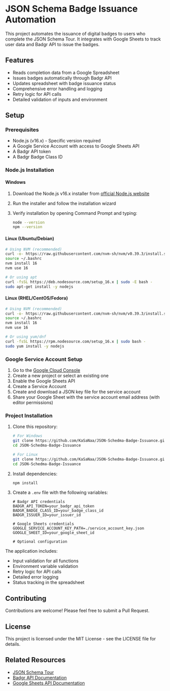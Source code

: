 # JSON Schema Badge Issuance Automation

This project automates the issuance of digital badges to users who complete the JSON Schema Tour. It integrates with Google Sheets to track user data and Badgr API to issue the badges.

## Features

- Reads completion data from a Google Spreadsheet
- Issues badges automatically through Badgr API
- Updates spreadsheet with badge issuance status
- Comprehensive error handling and logging
- Retry logic for API calls
- Detailed validation of inputs and environment

## Setup

### Prerequisites

- Node.js (v16.x) - Specific version required
- A Google Service Account with access to Google Sheets API
- A Badgr API token
- A Badgr Badge Class ID

### Node.js Installation

#### Windows

1. Download the Node.js v16.x installer from [official Node.js website](https://nodejs.org/dist/latest-v16.x/)
2. Run the installer and follow the installation wizard
3. Verify installation by opening Command Prompt and typing:

   ```bash
   node --version
   npm --version
   ```

#### Linux (Ubuntu/Debian)

```bash
# Using NVM (recommended)
curl -o- https://raw.githubusercontent.com/nvm-sh/nvm/v0.39.3/install.sh | bash
source ~/.bashrc
nvm install 16
nvm use 16

# Or using apt
curl -fsSL https://deb.nodesource.com/setup_16.x | sudo -E bash -
sudo apt-get install -y nodejs
```

#### Linux (RHEL/CentOS/Fedora)

```bash
# Using NVM (recommended)
curl -o- https://raw.githubusercontent.com/nvm-sh/nvm/v0.39.3/install.sh | bash
source ~/.bashrc
nvm install 16
nvm use 16

# Or using yum/dnf
curl -fsSL https://rpm.nodesource.com/setup_16.x | sudo bash -
sudo yum install -y nodejs
```

### Google Service Account Setup

1. Go to the [Google Cloud Console](https://console.cloud.google.com/)
2. Create a new project or select an existing one
3. Enable the Google Sheets API
4. Create a Service Account
5. Create and download a JSON key file for the service account
6. Share your Google Sheet with the service account email address (with editor permissions)

### Project Installation

1. Clone this repository:

   ```bash
   # For Windows
   git clone https://github.com/KaSaNaa/JSON-Schedma-Badge-Issuance.git
   cd JSON-Schedma-Badge-Issuance
   
   # For Linux
   git clone https://github.com/KaSaNaa/JSON-Schedma-Badge-Issuance.git
   cd JSON-Schedma-Badge-Issuance
   ```

2. Install dependencies:

   ```bash
   npm install
   ```

3. Create a `.env` file with the following variables:

   ```env
   # Badgr API credentials
   BADGR_API_TOKEN=your_badgr_api_token
   BADGR_BADGE_CLASS_ID=your_badge_class_id
   BADGR_ISSUER_ID=your_issuer_id

   # Google Sheets credentials
   GOOGLE_SERVICE_ACCOUNT_KEY_PATH=./service_account_key.json
   GOOGLE_SHEET_ID=your_google_sheet_id

   # Optional configuration

The application includes:

- Input validation for all functions
- Environment variable validation
- Retry logic for API calls
- Detailed error logging
- Status tracking in the spreadsheet

## Contributing

Contributions are welcome! Please feel free to submit a Pull Request.

## License

This project is licensed under the MIT License - see the LICENSE file for details.

## Related Resources

- [JSON Schema Tour](https://github.com/json-schema-org/tour)
- [Badgr API Documentation](https://api.badgr.io/docs)
- [Google Sheets API Documentation](https://developers.google.com/sheets/api)
